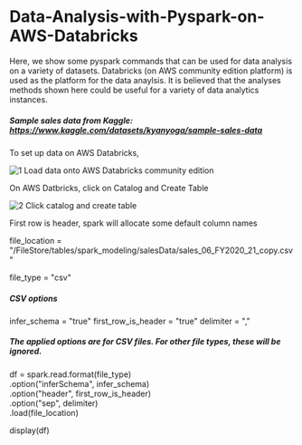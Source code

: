 # Data-Analysis-with-Pyspark-on-AWS-Databricks

Here, we show some pyspark commands that can be used for data analysis on a variety of datasets. Databricks (on AWS community edition platform) is used as the platform for the data anaylsis. It is believed that the analyses methods shown here could be useful for a variety of data analytics instances. 

##### Sample sales data from Kaggle: https://www.kaggle.com/datasets/kyanyoga/sample-sales-data
To set up data on AWS Databricks, 

![1 Load data onto AWS Databricks community edition](https://github.com/user-attachments/assets/2d4622f7-53df-47b8-9100-87148b7050d9)

On AWS Datbricks, click on Catalog and Create Table

![2 Click catalog and create table](https://github.com/user-attachments/assets/8e8c80e3-0db6-421d-9f38-13e62a360bbf)


First row is header, spark will allocate some default column names

file_location = "/FileStore/tables/spark_modeling/salesData/sales_06_FY2020_21_copy.csv"

file_type = "csv"

##### CSV options
infer_schema = "true"
first_row_is_header = "true"
delimiter = ","

##### The applied options are for CSV files. For other file types, these will be ignored.
df = spark.read.format(file_type) \
.option("inferSchema", infer_schema) \
.option("header", first_row_is_header) \
.option("sep", delimiter) \
.load(file_location)

display(df)

